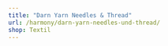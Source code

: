 ```yaml
---
title: "Darn Yarn Needles & Thread"
url: /harmony/darn-yarn-needles-und-thread/
shop: Textil
---
```

